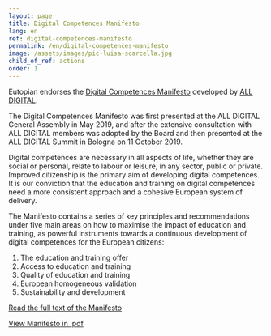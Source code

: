 ```yaml
---
layout: page
title: Digital Competences Manifesto
lang: en
ref: digital-competences-manifesto
permalink: /en/digital-competences-manifesto
image: /assets/images/pic-luisa-scarcella.jpg
child_of_ref: actions
order: 1
---
```


Eutopian endorses the [Digital Competences Manifesto](https://all-digital.org/manifesto/) developed by [ALL DIGITAL](https://all-digital.org/).

The Digital Competences Manifesto was first presented at the ALL DIGITAL General Assembly in May 2019, and after the extensive consultation with ALL DIGITAL members was adopted by the Board and then presented at the ALL DIGITAL Summit in Bologna on 11 October 2019.

Digital competences are necessary in all aspects of life, whether they are social or personal, relate to labour or leisure, in any sector, public or private. Improved citizenship is the primary aim of developing digital competences. It is our conviction that the education and training on digital competences need a more consistent approach and a cohesive European system of delivery.

The Manifesto contains a series of key principles and recommendations under five main areas on how to maximise the impact of education and training, as powerful instruments towards a continuous development of digital competences for the European citizens:

1. The education and training offer
2. Access to education and training
3. Quality of education and training
4. European homogeneous validation
5. Sustainability and development

[Read the full text of the Manifesto](https://all-digital.org/digital-competences-manifesto/)

[View Manifesto in .pdf](https://all-digital.org/wp-content/uploads/2019/11/Manifesto_online-viewing.pdf)
